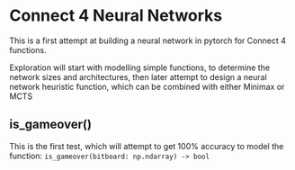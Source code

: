 # Connect 4 Neural Networks

This is a first attempt at building a neural network in pytorch for Connect 4 functions.

Exploration will start with modelling simple functions, to determine the network sizes and architectures,
then later attempt to design a neural network heuristic function, which can be combined with 
either Minimax or MCTS
 
  
## is_gameover()

This is the first test, which will attempt to get 100% accuracy to model the 
function: `is_gameover(bitboard: np.ndarray) -> bool`

